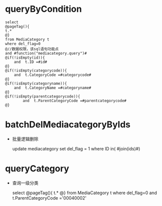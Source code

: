 queryByCondition
===


    select 
    @pageTag(){
    t.*
    @}
    from MediaCategory t
    where del_flag=0 
    @//数据权限，该sql语句功能点  
    and #function("mediacategory.query")#
    @if(!isEmpty(id)){
        and  t.ID =#id#
    @}
    @if(!isEmpty(categorycode)){
        and  t.CategoryCode =#categorycode#
    @}
    @if(!isEmpty(categoryname)){
        and  t.CategoryName =#categoryname#
    @}
    @if(!isEmpty(parentcategorycode)){
            and  t.ParentCategoryCode =#parentcategorycode#
    @}
    
    
    

batchDelMediacategoryByIds
===

* 批量逻辑删除

    update mediacategory set del_flag = 1 where ID  in( #join(ids)#)
  
    
queryCategory
===

* 查询一级分类

    select 
        @pageTag(){
        t.*
        @}
        from MediaCategory t
        where del_flag=0 and  t.ParentCategoryCode ='00040002'
      